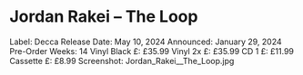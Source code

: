 # Jordan Rakei – The Loop

Label: Decca
Release Date: May 10, 2024
Announced: January 29, 2024
Pre-Order Weeks: 14
Vinyl Black £: £35.99
Vinyl 2x £: £35.99
CD 1 £: £11.99
Cassette £: £8.99
Screenshot: Jordan_Rakei__The_Loop.jpg